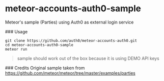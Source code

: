 meteor-accounts-auth0-sample
============================

Meteor's sample (Parties) using Auth0 as external login service

### Usage

~~~
git clone https://github.com/auth0/meteor-accounts-auth0.git
cd meteor-accounts-auth0-sample
meteor run
~~~

> sample should work out of the box because it is using DEMO API keys

### Credits
Original sample taken from https://github.com/meteor/meteor/tree/master/examples/parties

